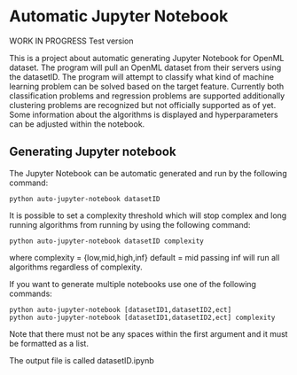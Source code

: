 # Automatic Jupyter Notebook

WORK IN PROGRESS
Test version

This is a project about automatic generating Jupyter Notebook for OpenML dataset.
The program will pull an OpenML dataset from their servers using the datasetID.
The program will attempt to classify what kind of machine learning problem can be solved based on the target feature.
Currently both classification problems and regression problems are supported additionally clustering problems are recognized but not officially supported as of yet.
Some information about the algorithms is displayed and hyperparameters can be adjusted within the notebook.

## Generating Jupyter notebook
The Jupyter Notebook can be automatic generated and run by the following command:
```
python auto-jupyter-notebook datasetID
```
It is possible to set a complexity threshold which will stop complex and long running algorithms from running by using the following command:
```
python auto-jupyter-notebook datasetID complexity
```
where complexity = {low,mid,high,inf} default = mid
passing inf will run all algorithms regardless of complexity.

If you want to generate multiple notebooks use one of the following commands:
```
python auto-jupyter-notebook [datasetID1,datasetID2,ect] 
python auto-jupyter-notebook [datasetID1,datasetID2,ect] complexity
```
Note that there must not be any spaces within the first argument and it must be formatted as a list.

The output file is called datasetID.ipynb 



